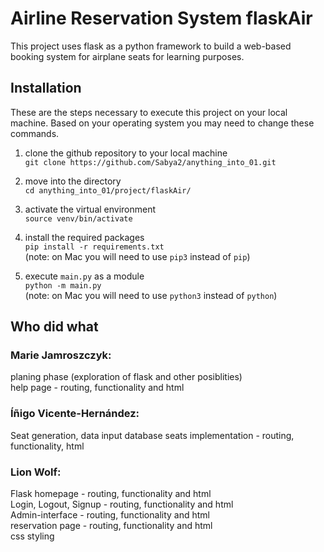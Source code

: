 # Airline Reservation System flaskAir

This project uses flask as a python framework to build a web-based booking system for airplane seats for learning purposes.

## Installation
These are the steps necessary to execute this project on your local machine. Based on your operating system you may need to change these commands.

1. clone the github repository to your local machine  
`git clone https://github.com/Sabya2/anything_into_01.git`

2. move into the directory  
`cd anything_into_01/project/flaskAir/`

3. activate the virtual environment  
`source venv/bin/activate`

4. install the required packages  
`pip install -r requirements.txt`  
(note: on Mac you will need to use `pip3` instead of `pip`)

5. execute `main.py` as a module  
`python -m main.py`  
(note: on Mac you will need to use `python3` instead of `python`)

## Who did what
### Marie Jamroszczyk:
planing phase (exploration of flask and other posiblities)  
help page - routing, functionality and html

### Íñigo Vicente-Hernández:
Seat generation, data input
database seats implementation - routing, functionality, html  

### Lion Wolf:
Flask
homepage - routing, functionality and html  
Login, Logout, Signup - routing, functionality and html  
Admin-interface - routing, functionality and html  
reservation page - routing, functionality and html  
css styling  
